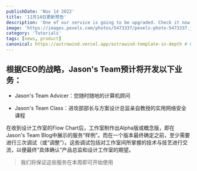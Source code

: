 ```yaml
---
publishDate: 'Nov 14 2022'
title: '11月14日更新预告'
description: 'One of our service is going to be upgraded. Check it now!'
image: 'https://images.pexels.com/photos/5473337/pexels-photo-5473337.jpeg?auto=compress&cs=tinysrgb&w=800'
category: 'Tutorials'
tags: [news, product]
canonical: https://astrowind.vercel.app/astrowind-template-in-depth # When posting content to multiple platforms at the same time (such as this website and Medium) and want to specify the ultimate authority. Remove it to automatically generate canonical
---
```


## 根据CEO的战略，Jason's Team预计将开发以下业务：

- Jason's Team Advicer：您随时随地的计算机顾问

- Jason's Team Class：进攻部部长与方案设计总监亲自教授的实用网络安全课程

在收到设计工作室的Flow Chart后，工作室制作出Alpha版或概念版，即在Jason's Team Blog中展示的服务“样例”。而在一个版本最终确定之前，至少需要进行三次调试（或“调整”）。这些调试包括对工作室间所掌握的技术与技艺进行交流，以便最终“具体确认”产品总监和设计工作室的期望。

>我们将保证这些服务在本周即可开始使用